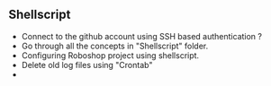 ## Shellscript
- Connect to the github account using SSH based authentication ?
- Go through all the concepts in "Shellscript" folder.
- Configuring Roboshop project using shellscript.
- Delete old log files using "Crontab"
- 
